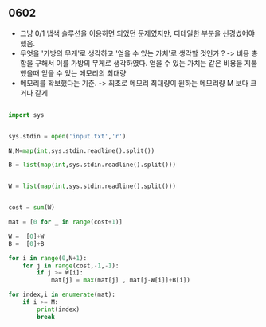 ## 0602
- 그냥 0/1 냅색 솔루션을 이용하면 되었던 문제였지만, 디테일한 부분을 신경썼어야 했음.
- 무엇을 '가방의 무게'로 생각하고 '얻을 수 있는 가치'로 생각할 것인가 ? -> 비용 총합을 구해서 이를 가방의 무게로 생각하였다. 얻을 수 있는 가치는 같은 비용을 지불했을때 얻을 수 있는 메모리의 최대량
- 메모리를 확보했다는 기준. -> 최초로 메모리 최대량이 원하는 메모리량 M 보다 크거나 같게 


```python

import sys


sys.stdin = open('input.txt','r')

N,M=map(int,sys.stdin.readline().split())

B = list(map(int,sys.stdin.readline().split()))


W = list(map(int,sys.stdin.readline().split()))


cost = sum(W)

mat = [0 for _ in range(cost+1)]

W =  [0]+W
B =  [0]+B

for i in range(0,N+1):
    for j in range(cost,-1,-1):
        if j >= W[i]:
            mat[j] = max(mat[j] , mat[j-W[i]]+B[i])

for index,i in enumerate(mat):
    if i >= M:
        print(index)
        break



```
